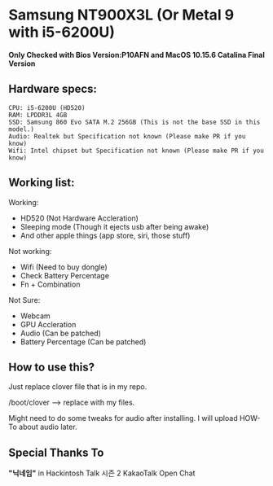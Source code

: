 # Samsung NT900X3L (Or Metal 9 with i5-6200U)

**Only Checked with Bios Version:P10AFN and MacOS 10.15.6 Catalina Final Version** 

## Hardware specs:
``` 
CPU: i5-6200U (HD520)
RAM: LPDDR3L 4GB
SSD: Samsung 860 Evo SATA M.2 256GB (This is not the base SSD in this model.)
Audio: Realtek but Specification not known (Please make PR if you know)
Wifi: Intel chipset but Specification not known (Please make PR if you know) 
```
## Working list:

Working:
- HD520 (Not Hardware Accleration)
- Sleeping mode (Though it ejects usb after being awake)
- And other apple things (app store, siri, those stuff)

Not working:
- Wifi (Need to buy dongle)
- Check Battery Percentage
- Fn + Combination

Not Sure: 
- Webcam 
- GPU Accleration
- Audio (Can be patched)
- Battery Percentage (Can be patched)

## How to use this?

Just replace clover file that is in my repo. 

/boot/clover --> replace with my files. 

Might need to do some tweaks for audio after installing. I will upload HOW-To about audio later. 

## Special Thanks To

**"닉네임"** in Hackintosh Talk 시즌 2 KakaoTalk Open Chat
